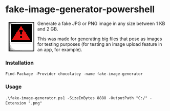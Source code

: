# fake-image-generator-powershell

<img align="left" width="100" height="100" src="fake-image-generator.png">

Generate a fake JPG or PNG image in any size between 1 KB and 2 GB.

This was made for generating big files that pose as images for testing purposes (for testing an image upload feature in an app, for example).

### Installation

```
Find-Package -Provider chocolatey -name fake-image-generator
```

### Usage

```
.\fake-image-generator.ps1 -SizeInBytes 8888 -OutputPath "C:/" -Extension ".png"
```